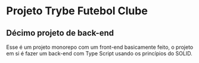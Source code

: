 # Projeto Trybe Futebol Clube
## Décimo projeto de back-end

Esse é um projeto monorepo com um front-end basicamente feito, o projeto em si é fazer um back-end com Type Script usando os princípios do SOLID.
